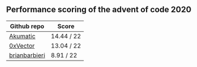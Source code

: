## Performance scoring of the advent of code 2020
| Github repo | Score |
| ------------- | ------------- |
| [Akumatic](https://github.com/Akumatic/Advent-of-Code) | 14.44 / 22 |
| [0xVector](https://github.com/0xVector/AdventOfCode2020) | 13.04 / 22 |
| [brianbarbieri](https://github.com/brianbarbieri/adventofcode2020) | 8.91 / 22 |
